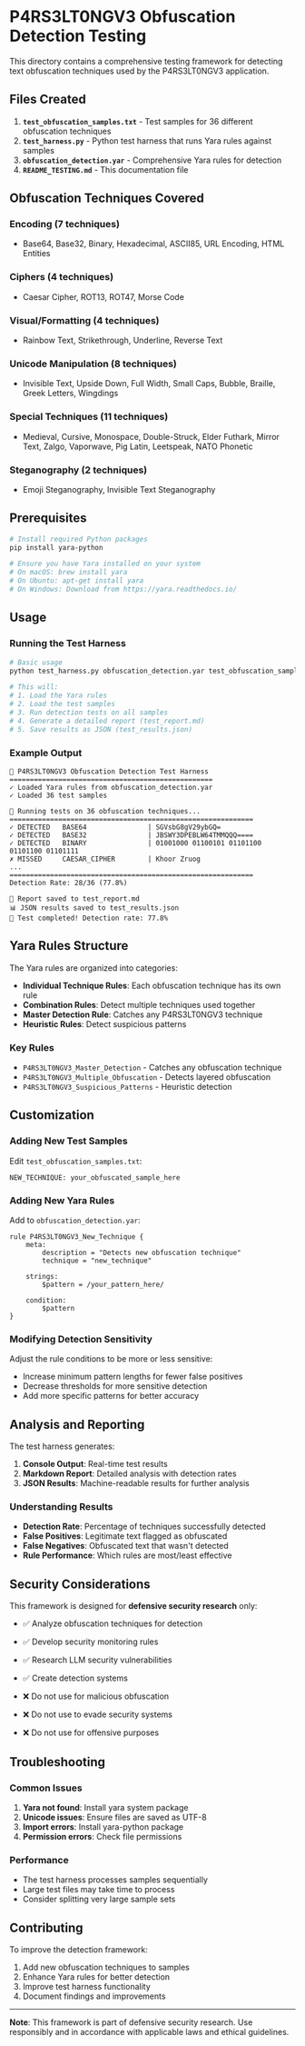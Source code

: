 # P4RS3LT0NGV3 Obfuscation Detection Testing

This directory contains a comprehensive testing framework for detecting text obfuscation techniques used by the P4RS3LT0NGV3 application.

## Files Created

1. **`test_obfuscation_samples.txt`** - Test samples for 36 different obfuscation techniques
2. **`test_harness.py`** - Python test harness that runs Yara rules against samples
3. **`obfuscation_detection.yar`** - Comprehensive Yara rules for detection
4. **`README_TESTING.md`** - This documentation file

## Obfuscation Techniques Covered

### Encoding (7 techniques)
- Base64, Base32, Binary, Hexadecimal, ASCII85, URL Encoding, HTML Entities

### Ciphers (4 techniques)  
- Caesar Cipher, ROT13, ROT47, Morse Code

### Visual/Formatting (4 techniques)
- Rainbow Text, Strikethrough, Underline, Reverse Text

### Unicode Manipulation (8 techniques)
- Invisible Text, Upside Down, Full Width, Small Caps, Bubble, Braille, Greek Letters, Wingdings

### Special Techniques (11 techniques)
- Medieval, Cursive, Monospace, Double-Struck, Elder Futhark, Mirror Text, Zalgo, Vaporwave, Pig Latin, Leetspeak, NATO Phonetic

### Steganography (2 techniques)
- Emoji Steganography, Invisible Text Steganography

## Prerequisites

```bash
# Install required Python packages
pip install yara-python

# Ensure you have Yara installed on your system
# On macOS: brew install yara
# On Ubuntu: apt-get install yara
# On Windows: Download from https://yara.readthedocs.io/
```

## Usage

### Running the Test Harness

```bash
# Basic usage
python test_harness.py obfuscation_detection.yar test_obfuscation_samples.txt

# This will:
# 1. Load the Yara rules
# 2. Load the test samples
# 3. Run detection tests on all samples
# 4. Generate a detailed report (test_report.md)
# 5. Save results as JSON (test_results.json)
```

### Example Output

```
🚀 P4RS3LT0NGV3 Obfuscation Detection Test Harness
==================================================
✓ Loaded Yara rules from obfuscation_detection.yar
✓ Loaded 36 test samples

🧪 Running tests on 36 obfuscation techniques...
============================================================
✓ DETECTED   BASE64               | SGVsbG8gV29ybGQ=
✓ DETECTED   BASE32               | JBSWY3DPEBLW64TMMQQQ====
✓ DETECTED   BINARY               | 01001000 01100101 01101100 01101100 01101111
✗ MISSED     CAESAR_CIPHER        | Khoor Zruog
...
============================================================
Detection Rate: 28/36 (77.8%)

📄 Report saved to test_report.md
📊 JSON results saved to test_results.json
🎯 Test completed! Detection rate: 77.8%
```

## Yara Rules Structure

The Yara rules are organized into categories:

- **Individual Technique Rules**: Each obfuscation technique has its own rule
- **Combination Rules**: Detect multiple techniques used together
- **Master Detection Rule**: Catches any P4RS3LT0NGV3 technique
- **Heuristic Rules**: Detect suspicious patterns

### Key Rules

- `P4RS3LT0NGV3_Master_Detection` - Catches any obfuscation technique
- `P4RS3LT0NGV3_Multiple_Obfuscation` - Detects layered obfuscation
- `P4RS3LT0NGV3_Suspicious_Patterns` - Heuristic detection

## Customization

### Adding New Test Samples

Edit `test_obfuscation_samples.txt`:
```
NEW_TECHNIQUE: your_obfuscated_sample_here
```

### Adding New Yara Rules

Add to `obfuscation_detection.yar`:
```yara
rule P4RS3LT0NGV3_New_Technique {
    meta:
        description = "Detects new obfuscation technique"
        technique = "new_technique"
        
    strings:
        $pattern = /your_pattern_here/
        
    condition:
        $pattern
}
```

### Modifying Detection Sensitivity

Adjust the rule conditions to be more or less sensitive:
- Increase minimum pattern lengths for fewer false positives
- Decrease thresholds for more sensitive detection
- Add more specific patterns for better accuracy

## Analysis and Reporting

The test harness generates:

1. **Console Output**: Real-time test results
2. **Markdown Report**: Detailed analysis with detection rates
3. **JSON Results**: Machine-readable results for further analysis

### Understanding Results

- **Detection Rate**: Percentage of techniques successfully detected
- **False Positives**: Legitimate text flagged as obfuscated
- **False Negatives**: Obfuscated text that wasn't detected
- **Rule Performance**: Which rules are most/least effective

## Security Considerations

This framework is designed for **defensive security research** only:

- ✅ Analyze obfuscation techniques for detection
- ✅ Develop security monitoring rules
- ✅ Research LLM security vulnerabilities
- ✅ Create detection systems

- ❌ Do not use for malicious obfuscation
- ❌ Do not use to evade security systems
- ❌ Do not use for offensive purposes

## Troubleshooting

### Common Issues

1. **Yara not found**: Install yara system package
2. **Unicode issues**: Ensure files are saved as UTF-8
3. **Import errors**: Install yara-python package
4. **Permission errors**: Check file permissions

### Performance

- The test harness processes samples sequentially
- Large test files may take time to process
- Consider splitting very large sample sets

## Contributing

To improve the detection framework:

1. Add new obfuscation techniques to samples
2. Enhance Yara rules for better detection
3. Improve test harness functionality
4. Document findings and improvements

---

**Note**: This framework is part of defensive security research. Use responsibly and in accordance with applicable laws and ethical guidelines.
